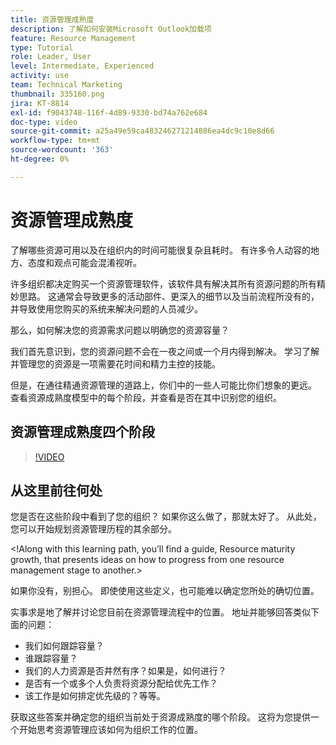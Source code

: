 ```yaml
---
title: 资源管理成熟度
description: 了解如何安装Microsoft Outlook加载项
feature: Resource Management
type: Tutorial
role: Leader, User
level: Intermediate, Experienced
activity: use
team: Technical Marketing
thumbnail: 335160.png
jira: KT-8814
exl-id: f9043748-116f-4d89-9330-bd74a762e684
doc-type: video
source-git-commit: a25a49e59ca483246271214886ea4dc9c10e8d66
workflow-type: tm+mt
source-wordcount: '363'
ht-degree: 0%

---
```


# 资源管理成熟度

了解哪些资源可用以及在组织内的时间可能很复杂且耗时。 有许多令人动容的地方、态度和观点可能会混淆视听。

许多组织都决定购买一个资源管理软件，该软件具有解决其所有资源问题的所有精妙思路。 这通常会导致更多的活动部件、更深入的细节以及当前流程所没有的，并导致使用您购买的系统来解决问题的人员减少。

那么，如何解决您的资源需求问题以明确您的资源容量？

我们首先意识到，您的资源问题不会在一夜之间或一个月内得到解决。 学习了解并管理您的资源是一项需要花时间和精力主控的技能。

但是，在通往精通资源管理的道路上，你们中的一些人可能比你们想象的更远。 查看资源成熟度模型中的每个阶段，并查看是否在其中识别您的组织。

## 资源管理成熟度四个阶段

>[!VIDEO](https://video.tv.adobe.com/v/335160/?quality=12&learn=on)


## 从这里前往何处

您是否在这些阶段中看到了您的组织？ 如果你这么做了，那就太好了。 从此处，您可以开始规划资源管理历程的其余部分。

&lt;!Along with this learning path, you’ll find a guide, Resource maturity growth, that presents ideas on how to progress from one resource management stage to another.&gt;

如果你没有，别担心。 即使使用这些定义，也可能难以确定您所处的确切位置。

实事求是地了解并讨论您目前在资源管理流程中的位置。 地址并能够回答类似下面的问题：

* 我们如何跟踪容量？
* 谁跟踪容量？
* 我们的人力资源是否井然有序？如果是，如何进行？
* 是否有一个或多个人负责将资源分配给优先工作？
* 该工作是如何排定优先级的？等等。

获取这些答案并确定您的组织当前处于资源成熟度的哪个阶段。 这将为您提供一个开始思考资源管理应该如何为组织工作的位置。
